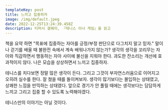 ```yaml
---
templateKey: post
title: 느끼고 집중하자
image: /img/default.jpeg
date: 2022-12-25T13:24:39.458Z
description: 티머시 갤웨이, 『테니스 이너 게임』을 읽고
---
```

책을 요약 하면 "목표에 집중하는 자아를 긍정/부정 판단으로 다그치지 말고 믿자."  말이나 걷기를 배울 때 불완전 속에서 계속 배워나가지 않는가?  생각의 생각을 꼬리무는 자아와  직감하면서 행동하는 자아 사이에 불신을 지워야 한다. 과도한 잔소리는 개선에 효과적이지 않다. 나은 모습을 상상하면서 느끼고 집중하자. 

테니스를 치다보면 정말 많은 생각이 든다. 그리고 그것이 부자연스러움으로 이어지고 오히려 실수를 한다. 잘 쳤을 때를 돌이켜보자. 생각이 많기보다는 몰입하는 상태였고, 상쾌한 느낌을 만끽하는 상태였다. 앞으로 경기가 안 풀릴 때에는 생각보다는 담담하게 느끼고 그리고 집중 할 수 있도록 노력해야겠다. 

테니스만의 이야기는 아닐 것이다.
